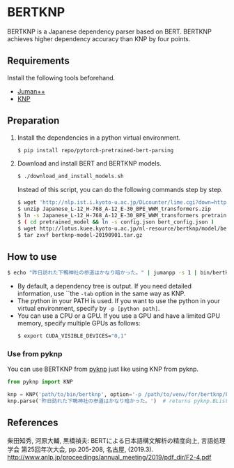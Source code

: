 # BERTKNP

BERTKNP is a Japanese dependency parser based on BERT. BERTKNP achieves higher dependency accuracy than KNP by four points.

## Requirements

Install the following tools beforehand.

- [Juman++](https://github.com/ku-nlp/jumanpp)
- [KNP](https://github.com/ku-nlp/knp)

## Preparation

1. Install the dependencies in a python virtual environment.
    ```bash
    $ pip install repo/pytorch-pretrained-bert-parsing
    ```
1. Download and install BERT and BERTKNP models.
    ```bash
    $ ./download_and_install_models.sh
    ```
    Instead of this script, you can do the following commands step by step.
    ```bash
    $ wget 'http://nlp.ist.i.kyoto-u.ac.jp/DLcounter/lime.cgi?down=http://lotus.kuee.kyoto-u.ac.jp/nl-resource/JapaneseBertPretrainedModel/Japanese_L-12_H-768_A-12_E-30_BPE_WWM_transformers.zip&name=Japanese_L-12_H-768_A-12_E-30_BPE_WWM_transformers.zip'
    $ unzip Japanese_L-12_H-768_A-12_E-30_BPE_WWM_transformers.zip
    $ ln -s Japanese_L-12_H-768_A-12_E-30_BPE_WWM_transformers pretrained_model
    $ ( cd pretrained_model && ln -s config.json bert_config.json )
    $ wget http://lotus.kuee.kyoto-u.ac.jp/nl-resource/bertknp/model/bertknp-model-20190901.tar.gz
    $ tar zxvf bertknp-model-20190901.tar.gz
    ```

## How to use

```bash
$ echo "昨日訪れた下鴨神社の参道はかなり暗かった。" | jumanpp -s 1 | bin/bertknp
```

- By default, a dependency tree is output. If you need detailed information, use ``the `-tab` option in the same way as KNP.
- The python in your PATH is used. If you want to use the python in your virtual environment, specify by `-p [python path]`.
- You can use a CPU or a GPU. If you use a GPU and have a limited GPU memory, specify multiple GPUs as follows:
    ```bash
    $ export CUDA_VISIBLE_DEVICES="0,1"
    ```

### Use from pyknp

You can use BERTKNP from [pyknp](https://github.com/ku-nlp/pyknp) just like using KNP from pyknp.

```python
from pyknp import KNP

knp = KNP('path/to/bin/bertknp', option='-p /path/to/venv/for/bertknp/bin/python -tab -pyknp', jumanoption='-s 1')
knp.parse('昨日訪れた下鴨神社の参道はかなり暗かった。')  # returns pyknp.BList
```

## References

柴田知秀, 河原大輔, 黒橋禎夫: BERTによる日本語構文解析の精度向上, 言語処理学会 第25回年次大会, pp.205-208, 名古屋, (2019.3).
http://www.anlp.jp/proceedings/annual_meeting/2019/pdf_dir/F2-4.pdf
